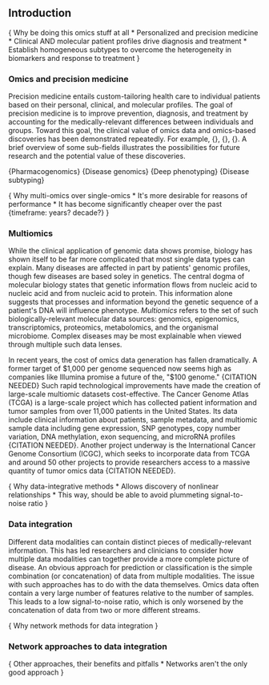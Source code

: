 ## Introduction

{
    Why be doing this omics stuff at all
    * Personalized and precision medicine
    * Clinical AND molecular patient profiles drive diagnosis and treatment
    * Establish homogeneous subtypes to overcome the heterogeneity in biomarkers and response to treatment
}
### Omics and precision medicine

Precision medicine entails custom-tailoring health care to individual patients based on their personal, clinical, and molecular profiles.
The goal of precision medicine is to improve prevention, diagnosis, and treatment by accounting for the medically-relevant differences between individuals and groups.
Toward this goal, the clinical value of omics data and omics-based discoveries has been demonstrated repeatedly.
For example, {}, {}, {}.
A brief overview of some sub-fields illustrates the possibilities for future research and the potential value of these discoveries.

{Pharmacogenomics}
{Disease genomics}
{Deep phenotyping}
{Disease subtyping}

{
    Why multi-omics over single-omics
    * It's more desirable for reasons of performance
    * It has become significantly cheaper over the past {timeframe: years? decade?}
}
### Multiomics

While the clinical application of genomic data shows promise, biology has shown itself to be far more complicated that most single data types can explain.
Many diseases are affected in part by patients' genomic profiles, though few diseases are based soley in genetics.
The central dogma of molecular biology states that genetic information flows from nucleic acid to nucleic acid and from nucleic acid to protein.
This information alone suggests that processes and information beyond the genetic sequence of a patient's DNA will influence phenotype.
_Multiomics_ refers to the set of such biologically-relevant molecular data sources: genomics, epigenomics, transcriptomics, proteomics, metabolomics, and the organismal microbiome.
Complex diseases may be most explainable when viewed through multiple such data lenses.

In recent years, the cost of omics data generation has fallen dramatically.
A former target of $1,000 per genome sequenced now seems high as companies like Illumina promise a future of the, "$100 genome." {CITATION NEEDED}
Such rapid technological improvements have made the creation of large-scale multiomic datasets cost-effective.
The Cancer Genome Atlas (TCGA) is a large-scale project which has collected patient information and tumor samples from over 11,000 patients in the United States.
Its data include clinical information about patients, sample metadata, and multiomic sample data including gene expression, SNP genotypes, copy number variation, DNA methylation, exon sequencing, and microRNA profiles {CITATION NEEDED}.
Another project underway is the International Cancer Genome Consortium (ICGC), which seeks to incorporate data from TCGA and around 50 other projects to provide researchers access to a massive quantity of tumor omics data {CITATION NEEDED}.

{
    Why data-integrative methods
    * Allows discovery of nonlinear relationships
    * This way, should be able to avoid plummeting signal-to-noise ratio
}
### Data integration

Different data modalities can contain distinct pieces of medically-relevant information.
This has led researchers and clinicians to consider how multiple data modalities can together provide a more complete picture of disease.
An obvious approach for prediction or classification is the simple combination (or concatenation) of data from multiple modalities.
The issue with such approaches has to do with the data themselves.
Omics data often contain a very large number of features relative to the number of samples.
This leads to a low signal-to-noise ratio, which is only worsened by the concatenation of data from two or more different streams.


{
    Why network methods for data integration
}
### Network approaches to data integration

{
    Other approaches, their benefits and pitfalls
    * Networks aren't the only good approach
}
